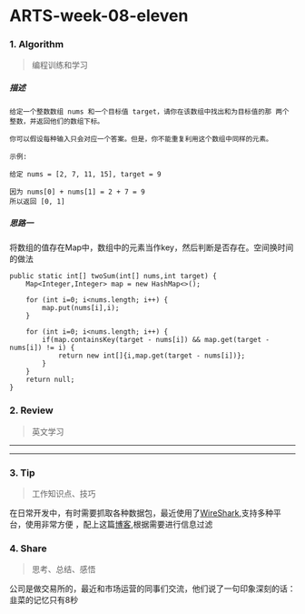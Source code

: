 # ARTS-week-08-eleven

### 1. Algorithm
> 编程训练和学习

##### 描述
```
给定一个整数数组 nums 和一个目标值 target，请你在该数组中找出和为目标值的那 两个 整数，并返回他们的数组下标。

你可以假设每种输入只会对应一个答案。但是，你不能重复利用这个数组中同样的元素。

示例:

给定 nums = [2, 7, 11, 15], target = 9

因为 nums[0] + nums[1] = 2 + 7 = 9
所以返回 [0, 1]

```
##### 思路一
将数组的值存在Map中，数组中的元素当作key，然后判断是否存在。空间换时间的做法
```
public static int[] twoSum(int[] nums,int target) {
    Map<Integer,Integer> map = new HashMap<>();

    for (int i=0; i<nums.length; i++) {
        map.put(nums[i],i);
    }

    for (int i=0; i<nums.length; i++) {
        if(map.containsKey(target - nums[i]) && map.get(target - nums[i]) != i) {
            return new int[]{i,map.get(target - nums[i])};
        }
    }
    return null;
}
```



### 2. Review
> 英文学习
---

---
### 3. Tip
> 工作知识点、技巧

在日常开发中，有时需要抓取各种数据包，最近使用了[WireShark](https://www.wireshark.org/),支持多种平台，使用非常方便
，配上这篇[博客](https://blog.csdn.net/chenzhisi/article/details/49814769),根据需要进行信息过滤
### 4. Share
> 思考、总结、感悟

公司是做交易所的，最近和市场运营的同事们交流，他们说了一句印象深刻的话：韭菜的记忆只有8秒